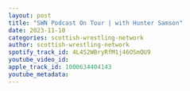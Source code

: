 ```yaml
---
layout: post
title: "SWN Podcast On Tour | with Hunter Samson"
date: 2023-11-10
categories: scottish-wrestling-network
author: scottish-wrestling-network
spotify_track_id: 4L4S2WBryRfM1j46OSmQU9
youtube_video_id: 
apple_track_id: 1000634404143
youtube_metadata: 
---
```

